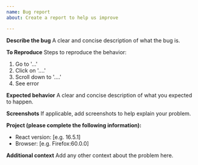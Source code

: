```yaml
---
name: Bug report
about: Create a report to help us improve

---
```


**Describe the bug**
A clear and concise description of what the bug is.

**To Reproduce**
Steps to reproduce the behavior:
1. Go to '...'
2. Click on '....'
3. Scroll down to '....'
4. See error

**Expected behavior**
A clear and concise description of what you expected to happen.

**Screenshots**
If applicable, add screenshots to help explain your problem.

**Project (please complete the following information):**
 - React version: [e.g. 16.5.1]
 - Browser: [e.g. Firefox:60.0.0]

**Additional context**
Add any other context about the problem here.

